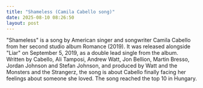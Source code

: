 ```yaml
---
title: "Shameless (Camila Cabello song)"
date: 2025-08-10 08:26:50 
layout: post
---
```


"Shameless" is a song by American singer and songwriter Camila Cabello from her second studio album Romance (2019). It was released alongside "Liar" on September 5, 2019, as a double lead single from the album. Written by Cabello, Ali Tamposi, Andrew Watt, Jon Bellion, Martin Bresso, Jordan Johnson and Stefan Johnson, and produced by Watt and the Monsters and the Strangerz, the song is about Cabello finally facing her feelings about someone she loved. The song reached the top 10 in Hungary.